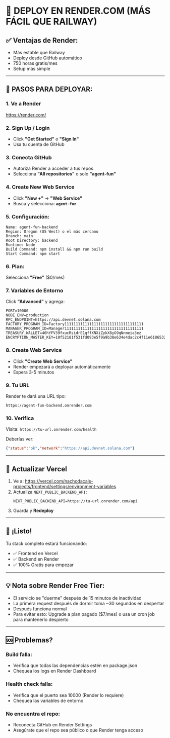 # 🚀 DEPLOY EN RENDER.COM (MÁS FÁCIL QUE RAILWAY)

## ✅ Ventajas de Render:
- Más estable que Railway
- Deploy desde GitHub automático
- 750 horas gratis/mes
- Setup más simple

---

## 📝 PASOS PARA DEPLOYAR:

### 1. Ve a Render
https://render.com/

### 2. Sign Up / Login
- Click **"Get Started"** o **"Sign In"**
- Usa tu cuenta de GitHub

### 3. Conecta GitHub
- Autoriza Render a acceder a tus repos
- Selecciona **"All repositories"** o solo **"agent-fun"**

### 4. Create New Web Service
- Click **"New +"** → **"Web Service"**
- Busca y selecciona: **`agent-fun`**

### 5. Configuración:
```
Name: agent-fun-backend
Region: Oregon (US West) o el más cercano
Branch: main
Root Directory: backend
Runtime: Node
Build Command: npm install && npm run build
Start Command: npm start
```

### 6. Plan:
Selecciona **"Free"** ($0/mes)

### 7. Variables de Entorno
Click **"Advanced"** y agrega:

```
PORT=10000
NODE_ENV=production
RPC_ENDPOINT=https://api.devnet.solana.com
FACTORY_PROGRAM_ID=Factory11111111111111111111111111111111111
MANAGER_PROGRAM_ID=Manager11111111111111111111111111111111111
TREASURY_WALLET=46hYFV39fxucRsidrE1qffXNXiZykX8yG9qNnmeia3ez
ENCRYPTION_MASTER_KEY=10f52181f531fd093e5f9a9b38e634e4dac2c4f11e6186532a275c316d7b32a3
```

### 8. Create Web Service
- Click **"Create Web Service"**
- Render empezará a deployar automáticamente
- Espera 3-5 minutos

### 9. Tu URL
Render te dará una URL tipo:
```
https://agent-fun-backend.onrender.com
```

### 10. Verifica
Visita: `https://tu-url.onrender.com/health`

Deberías ver:
```json
{"status":"ok","network":"https://api.devnet.solana.com"}
```

---

## 🔄 Actualizar Vercel

1. Ve a: https://vercel.com/nachodacals-projects/frontend/settings/environment-variables
2. Actualiza `NEXT_PUBLIC_BACKEND_API`:
   ```
   NEXT_PUBLIC_BACKEND_API=https://tu-url.onrender.com/api
   ```
3. Guarda y **Redeploy**

---

## 🎉 ¡Listo!

Tu stack completo estará funcionando:
- ✅ Frontend en Vercel
- ✅ Backend en Render
- ✅ 100% Gratis para empezar

---

## 💡 Nota sobre Render Free Tier:
- El servicio se "duerme" después de 15 minutos de inactividad
- La primera request después de dormir toma ~30 segundos en despertar
- Después funciona normal
- Para evitar esto: Upgrade a plan pagado ($7/mes) o usa un cron job para mantenerlo despierto

---

## 🆘 Problemas?

### Build falla:
- Verifica que todas las dependencias estén en package.json
- Chequea los logs en Render Dashboard

### Health check falla:
- Verifica que el puerto sea 10000 (Render lo requiere)
- Chequea las variables de entorno

### No encuentra el repo:
- Reconecta GitHub en Render Settings
- Asegúrate que el repo sea público o que Render tenga acceso

